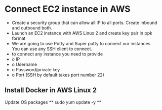 # Connect EC2 instance in AWS #
* Create a security group that can allow all IP to all ports. Create inbound and outbound both.
* Launch an EC2 instance with AWS Linux 2 and create key pair in ppk format
* We are going to use Putty and Super putty to connect our instances. You can use any SSH client to connect.
* to connect any instance you need to provide
*   o	IP
*   o	Username
*   o	Password/private key
*   o	Port (SSH by default takes port number 22)

## Install Docker in AWS Linux 2 ##
  Update OS packages
** sudo yum update -y **






